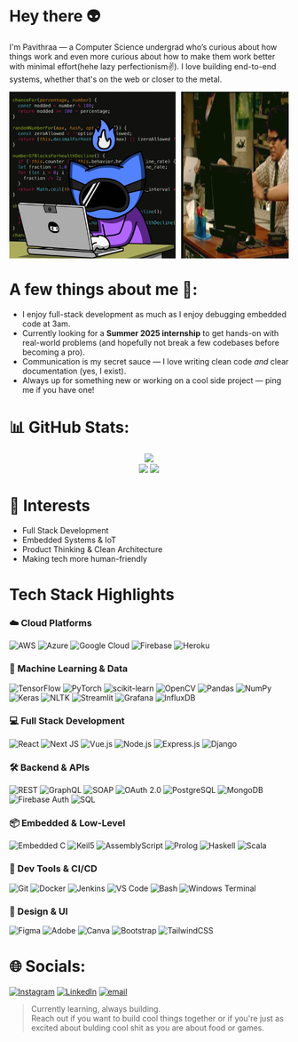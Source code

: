 # Hey there 👽
I'm Pavithraa — a Computer Science undergrad who’s curious about how things work and even more curious about how to make them work better with minimal effort(hehe lazy perfectionism✌️). I love building end-to-end systems, whether that's on the web or closer to the metal.

<div style="display: flex; overflow-x: auto; gap: 10px;">
  <img src="gif.gif" alt="GIF 1" width="300px"/>
  <img src="gif2.gif" alt="GIF 2" width="300px"/>
  <img src="gif3.gif" alt="GIF 3" width="300px"/>
  <img src="gif4.gif" alt="GIF 2" width="300px"/>
  <img src="gif1.gif" alt="GIF 3" width="300px"/>
</div>

# A few things about me 🤖:
- I enjoy full-stack development as much as I enjoy debugging embedded code at 3am.  
- Currently looking for a **Summer 2025 internship** to get hands-on with real-world problems (and hopefully not break a few codebases before becoming a pro).  
- Communication is my secret sauce — I love writing clean code *and* clear documentation (yes, I exist).  
- Always up for something new or working on a cool side project — ping me if you have one!

# 📊 GitHub Stats:
<div align="center">
  <img src="https://github-readme-streak-stats.herokuapp.com/?user=Pavithraa77&theme=dark&hide_border=true">
</div>
<div align="center">
  <img src="https://github-readme-stats.vercel.app/api?username=Pavithraa77&theme=dark&show_icons=true&hide_border=true&count_private=true" height="150">
  <img src="https://github-readme-stats.vercel.app/api/top-langs/?username=Pavithraa77&theme=dark&show_icons=true&hide_border=true&layout=compact" height="150">
</div>

# 👾 Interests 
- Full Stack Development  
- Embedded Systems & IoT  
- Product Thinking & Clean Architecture  
- Making tech more human-friendly

# Tech Stack Highlights

### ☁️ Cloud Platforms  
![AWS](https://img.shields.io/badge/AWS-%23FF9900.svg?style=for-the-badge&logo=amazon-aws&logoColor=white)  ![Azure](https://img.shields.io/badge/azure-%230072C6.svg?style=for-the-badge&logo=microsoftazure&logoColor=white)  ![Google Cloud](https://img.shields.io/badge/GoogleCloud-%234285F4.svg?style=for-the-badge&logo=google-cloud&logoColor=white)  ![Firebase](https://img.shields.io/badge/firebase-ffca28?style=for-the-badge&logo=firebase&logoColor=black)  ![Heroku](https://img.shields.io/badge/heroku-%23430098.svg?style=for-the-badge&logo=heroku&logoColor=white)


### 🧠 Machine Learning & Data  
![TensorFlow](https://img.shields.io/badge/TensorFlow-FF6F00?style=for-the-badge&logo=TensorFlow&logoColor=white)  ![PyTorch](https://img.shields.io/badge/PyTorch-%23EE4C2C.svg?style=for-the-badge&logo=PyTorch&logoColor=white)  ![scikit-learn](https://img.shields.io/badge/scikitlearn-F7931E.svg?style=for-the-badge&logo=scikit-learn&logoColor=white)  ![OpenCV](https://img.shields.io/badge/opencv-%23white.svg?style=for-the-badge&logo=opencv&logoColor=white)  ![Pandas](https://img.shields.io/badge/pandas-%23150458.svg?style=for-the-badge&logo=pandas&logoColor=white)  ![NumPy](https://img.shields.io/badge/numpy-%23013243.svg?style=for-the-badge&logo=numpy&logoColor=white)  ![Keras](https://img.shields.io/badge/Keras-%23D00000.svg?style=for-the-badge&logo=Keras&logoColor=white)  ![NLTK](https://img.shields.io/badge/NLTK-%23edbb00.svg?style=for-the-badge&logo=nltk&logoColor=black)  ![Streamlit](https://img.shields.io/badge/Streamlit-%23FE4B4B.svg?style=for-the-badge&logo=streamlit&logoColor=white)  ![Grafana](https://img.shields.io/badge/Grafana-F46800.svg?style=for-the-badge&logo=grafana&logoColor=white)  ![InfluxDB](https://img.shields.io/badge/InfluxDB-22ADF6.svg?style=for-the-badge&logo=influxdb&logoColor=white)


### 💻 Full Stack Development  
![React](https://img.shields.io/badge/react-%2320232a.svg?style=for-the-badge&logo=react&logoColor=%2361DAFB)  ![Next JS](https://img.shields.io/badge/Next-black?style=for-the-badge&logo=next.js&logoColor=white)  ![Vue.js](https://img.shields.io/badge/vue.js-%2335495e.svg?style=for-the-badge&logo=vuedotjs&logoColor=%234FC08D)  ![Node.js](https://img.shields.io/badge/node.js-6DA55F?style=for-the-badge&logo=node.js&logoColor=white)  ![Express.js](https://img.shields.io/badge/express.js-%23404d59.svg?style=for-the-badge&logo=express&logoColor=%2361DAFB)  ![Django](https://img.shields.io/badge/django-%23092E20.svg?style=for-the-badge&logo=django&logoColor=white)


### 🛠️ Backend & APIs  
![REST](https://img.shields.io/badge/REST-005571?style=for-the-badge&logo=rest&logoColor=white)  ![GraphQL](https://img.shields.io/badge/GraphQL-E10098?style=for-the-badge&logo=graphql&logoColor=white)  ![SOAP](https://img.shields.io/badge/SOAP-3B3B98.svg?style=for-the-badge)  ![OAuth 2.0](https://img.shields.io/badge/OAuth%202.0-2C7BB6?style=for-the-badge&logo=oauth&logoColor=white)  ![PostgreSQL](https://img.shields.io/badge/PostgreSQL-%23316192.svg?style=for-the-badge&logo=postgresql&logoColor=white)  ![MongoDB](https://img.shields.io/badge/MongoDB-%234ea94b.svg?style=for-the-badge&logo=mongodb&logoColor=white)  ![Firebase Auth](https://img.shields.io/badge/Firebase%20Auth-FFA611?style=for-the-badge&logo=firebase&logoColor=white)  ![SQL](https://img.shields.io/badge/SQL-003B57?style=for-the-badge&logo=sqlite&logoColor=white)


### 📦 Embedded & Low-Level  
![Embedded C](https://img.shields.io/badge/Embedded%20C-%2300599C.svg?style=for-the-badge&logo=c&logoColor=white)  ![Keil5](https://img.shields.io/badge/Keil5-0078D7?style=for-the-badge&logo=arm&logoColor=white)  ![AssemblyScript](https://img.shields.io/badge/AssemblyScript-%23000000.svg?style=for-the-badge&logo=assemblyscript&logoColor=white)  ![Prolog](https://img.shields.io/badge/Prolog-B22222?style=for-the-badge)  ![Haskell](https://img.shields.io/badge/Haskell-5e5086?style=for-the-badge&logo=haskell&logoColor=white)  ![Scala](https://img.shields.io/badge/Scala-%23DC322F.svg?style=for-the-badge&logo=scala&logoColor=white)


### 🔧 Dev Tools & CI/CD  
![Git](https://img.shields.io/badge/git-%23F05033.svg?style=for-the-badge&logo=git&logoColor=white)  ![Docker](https://img.shields.io/badge/Docker-%230db7ed.svg?style=for-the-badge&logo=docker&logoColor=white)  ![Jenkins](https://img.shields.io/badge/jenkins-%232C5263.svg?style=for-the-badge&logo=jenkins&logoColor=white)  ![VS Code](https://img.shields.io/badge/VS%20Code-007ACC?style=for-the-badge&logo=visual%20studio%20code&logoColor=white)  ![Bash](https://img.shields.io/badge/bash-%23121011.svg?style=for-the-badge&logo=gnu-bash&logoColor=white)  ![Windows Terminal](https://img.shields.io/badge/Windows%20Terminal-%234D4D4D.svg?style=for-the-badge&logo=windows-terminal&logoColor=white)


### 🎨 Design & UI  
![Figma](https://img.shields.io/badge/figma-%23F24E1E.svg?style=for-the-badge&logo=figma&logoColor=white)  ![Adobe](https://img.shields.io/badge/adobe-%23FF0000.svg?style=for-the-badge&logo=adobe&logoColor=white)  ![Canva](https://img.shields.io/badge/Canva-%2300C4CC.svg?style=for-the-badge&logo=Canva&logoColor=white)  ![Bootstrap](https://img.shields.io/badge/bootstrap-%238511FA.svg?style=for-the-badge&logo=bootstrap&logoColor=white)  ![TailwindCSS](https://img.shields.io/badge/tailwindcss-%2338B2AC.svg?style=for-the-badge&logo=tailwind-css&logoColor=white)


# 🌐 Socials:
[![Instagram](https://img.shields.io/badge/Instagram-%23E4405F.svg?logo=Instagram&logoColor=white)](https://instagram.com/pavithraa.7) [![LinkedIn](https://img.shields.io/badge/LinkedIn-%230077B5.svg?logo=linkedin&logoColor=white)](https://linkedin.com/in/https://www.linkedin.com/in/pavithraasasseendran/) [![email](https://img.shields.io/badge/Email-D14836?logo=gmail&logoColor=white)](mailto:pavithraasasee@gmail.com) 


> Currently learning, always building.  
> Reach out if you want to build cool things together or if you're just as excited about bulding cool shit as you are about food or games.





